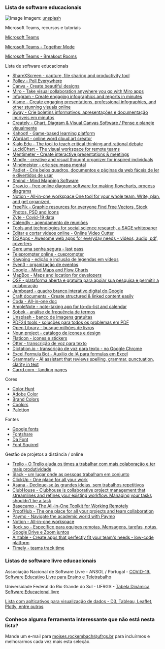 ### Lista de software educacionais 

![Image](https://images.unsplash.com/photo-1586699024673-eb0c0e85528e?ixlib=rb-1.2.1&ixid=eyJhcHBfaWQiOjEyMDd9&auto=format&fit=crop&w=1381&q=80)
Imagem: [unsplash](https://unsplash.com/photos/H9LS95WL8tM)

Microsoft Teams, recursos e tutoriais

[Microsoft Teams](https://www.microsoft.com/pt-br/microsoft-365/microsoft-teams/free)

[Microsoft Teams - Together Mode](https://www.youtube.com/watch?v=IFt4NF_gFQY)

[Microsoft Teams - Breakout Rooms](https://www.youtube.com/watch?v=d_iD5PLgr08)

Lista de software educacionais

- [ShareXScreen - capture, file sharing and productivity tool](https://getsharex.com)
- [Pollev - Poll Everywhere](https://pollev.com)
- [Canva - Create beautiful designs](https://www.canva.com)
- [Miro - Take visual collaboration anywhere you go with Miro apps](https://miro.com)
- [Infogram - Create engaging infographics and reports in minutes](https://infogram.com)
- [Visme - Create engaging presentations, professional infographics, and other stunning visuals online](https://www.visme.co)
- [Sway - Crie boletins informativos, apresentações e documentação incríveis em minutos](https://sway.office.com)
- [Creately - Chart, Diagram & Visual Canvas Software / Pense e planeje visualmente](https://creately.com)
- [Kahoot! - Game-based learning platform](https://kahoot.com)
- [Wordart - online word cloud art creator](https://wordart.com)
- [Kialo Edu - The tool to teach critical thinking and rational debate](https://www.kialo-edu.com)
- [LucidChart - The visual workspace for remote teams](https://www.lucidchart.com/pages/)
- [Mentimeter - Create interactive presentations & meetings](https://www.mentimeter.com)
- [Mindly - creative and visual thought organizer for inspired individuals](https://www.mindlyapp.com)
- [Mindmeister - crie seu mapa mental](https://www.mindmeister.com/pt)
- [Padlet - Crie belos quadros, documentos e páginas da web fáceis de ler e divertidos de usar](https://padlet.com)
- [Xmind - Mind Mapping Software](https://www.xmind.net)
- [Draw.io - free online diagram software for making flowcharts, process diagrams](https://www.draw.io)
- [Notion - All-in-one workspace One tool for your whole team. Write, plan, and get organized.](http://www.notion.so)
- [FreePik - Graphic resources for everyone Find Free Vectors, Stock Photos, PSD and Icons](http://www.freepik.com)
- [Zyte - Covid-19 data](https://www.zyte.com/covid-19-data/)
- [Calendly - agendamento de reuniões](https://calendly.com/pt)
- [Tools and technologies for social science research, a SAGE whitepaper](https://github.com/sagepublishing/sage_tools_social_science)
- [Editar e cortar vídeos online - Online Video Cutter](https://online-video-cutter.com/pt/)
- [123Apps - Awesome web apps for everyday needs - videos, audio, pdf, coverters](https://123apps.com/pt/)
- [Gere uma senha segura - last pass](https://www.lastpass.com/pt/password-generator)
- [Teleprompter online - cueprompter](https://cueprompter.com)
- [Kawping - edição e inclusão de legendas em vídeos](https://www.kapwing.com)
- [Even3 - organização de eventos](https://www.even3.com.br)
- [Coogle - Mind Maps and Flow Charts](https://coggle.it)
- [MapBox - Maps and location for developers](https://www.mapbox.com)
- [OSF - plataforma aberta e gratuita para apoiar sua pesquisa e permitir a colaboração](https://osf.io)
- [Jamboard - quadro branco interativo digital do Google](https://jamboard.google.com)
- [Craft documents - Create structured & linked content easily](https://www.craft.do)
- [Coda - All-in-one doc](https://coda.io)
- [AmpleNote - note-taking app for to-do-list and calendar](https://www.amplenote.com)
- [Sobek - análise de frequência de termos](http://sobek.ufrgs.br/about.html)
- [Unsplash - banco de imagens gratuitas](https://unsplash.com)
- [PDF24 tools - soluções para todos os problemas em PDF](https://tools.pdf24.org/en/)
- [Open Library - busque milhões de livros](https://openlibrary.org)
- [Noun project - catálogo de icones e design](https://thenounproject.com)
- [Flaticon - icones e stickers](https://www.flaticon.com)
- [Otter - transcrição de voz para texto](https://otter.ai)
- [Dictation.io - transcrição de voz para texto - no Google Chrome](https://dictation.io/speech)
- [Excel Formula Bot - Auxilio de IA para formulas em Excel ](https://excelformulabot.com/)
- [Grammarly - AI assistant that reviews spelling, grammar, punctuation, clarity in text](https://www.grammarly.com)
- [Carrd.com - landing pages](carrd.co/)

Cores
- [Color Hunt](https://colorhunt.co)
- [Adobe Color](https://color.adobe.com)
- [Brand Colors](https://brandcolors.net)
- [Coolors](https://coolors.co)
- [Paletton](https://paletton.com/)

Fontes
- [Google fonts](https://fonts.google.com)
- [Fontshare](https://www.fontshare.com)
- [Da Font](https://www.dafont.com)
- [Font Squirrel](https://www.fontsquirrel.com)


Gestão de projetos a distância / online
- [Trello - O Trello ajuda os times a trabalhar com mais colaboração e ter mais produtividade](https://trello.com)
- [Slack - um lugar onde as pessoas trabalham em conjunto](https://slack.com/intl/pt-br/)
- [ClickUp - One place for all your work](https://clickup.com)
- [Asana - Dedique-se às grandes ideias, sem trabalhos repetitivos](https://asana.com/pt)
- [ClubHouse - Clubhouse is collaborative project management that streamlines and refines your existing workflow. Managing your tasks shouldn't be a task](https://clubhouse.io)
- [Basecamp - The All-In-One Toolkit for Working Remotely](https://basecamp.com/discounts)
- [ProofHub - The one place for all your projects and team collaboration](https://www.proofhub.com)
- [Paymo - Navigate the academic world with Paymo](https://www.paymoapp.com/project-management-universities/)
- [Notion - All-in-one workspace](https://www.notion.so)
- [Rock.so - Específico para equipes remotas. Mensagens, tarefas, notas, Google Drive e Zoom juntos](https://rock.so)
- [Airtable - Create apps that perfectly fit your team's needs - low-code platform](https://airtable.com)
- [Timely - teams track time](https://memory.ai/timely)


### Listas de software livre educacionais
Associação Nacional de Software Livre - ANSOL / Portugal - [COVID-19: Software Educativo Livre para Ensino e Teletrabalho](https://covid-19.ansol.org)

Universidade Federal do Rio Grande do Sul - UFRGS - [Tabela Dinâmica Software Educacional livre](https://www.ufrgs.br/soft-livre-edu/wiki/Tabela_Dinâmica_Software_Educacional_livre_-_Português_Europeu)

[Lista com aplticativos para visualização de dados - D3, Tableau, Leaflet, Plotly, entre outros](https://www.computerworld.com/article/2506820/business-intelligence-chart-and-image-gallery-30-free-tools-for-data-visualization-and-analysis.html)

### Conhece alguma ferramenta interessante que não está nesta lista?
Mande um e-mail para <moises.rockembach@ufrgs.br> para incluírmos e melhorarmos cada vez mais esta seleção. 
